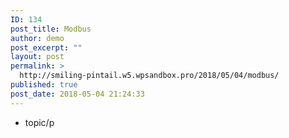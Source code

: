 ```yaml
---
ID: 134
post_title: Modbus
author: demo
post_excerpt: ""
layout: post
permalink: >
  http://smiling-pintail.w5.wpsandbox.pro/2018/05/04/modbus/
published: true
post_date: 2018-05-04 21:24:33
---
```

- topic/p